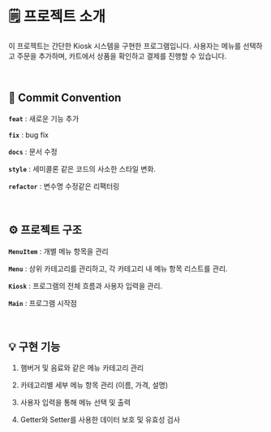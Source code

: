 # 🗒️ 프로젝트 소개

이 프로젝트는 간단한 Kiosk 시스템을 구현한 프로그램입니다. 사용자는 메뉴를 선택하고 주문을 추가하며, 카트에서 상품을 확인하고 결제를 진행할 수 있습니다.

<br>

## 📑 Commit Convention

**`feat`** : 새로운 기능 추가

**`fix`** : bug fix

**`docs`**  : 문서 수정

**`style`** : 세미콜론 같은 코드의 사소한 스타일 변화.

**`refactor`** : 변수명 수정같은 리팩터링

<br>

## ⚙️ 프로젝트 구조

**`MenuItem`** : 개별 메뉴 항목을 관리

**`Menu`** : 상위 카테고리를 관리하고, 각 카테고리 내 메뉴 항목 리스트를 관리.

**`Kiosk`** : 프로그램의 전체 흐름과 사용자 입력을 관리.

**`Main`** : 프로그램 시작점

<br>

## 💡 구현 기능
1) 햄버거 및 음료와 같은 메뉴 카테고리 관리

2) 카테고리별 세부 메뉴 항목 관리 (이름, 가격, 설명)

3) 사용자 입력을 통해 메뉴 선택 및 출력

4) Getter와 Setter를 사용한 데이터 보호 및 유효성 검사


